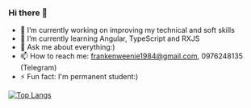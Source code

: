 ### Hi there 👋

- 🔭 I’m currently working on improving my technical and soft skills
- 🌱 I’m currently learning Angular, TypeScript and RXJS
- 💬 Ask me about everything:)
- 📫 How to reach me: frankenweenie1984@gmail.com, 0976248135 (Telegram)
- ⚡ Fun fact: I'm permanent student:)

[![Top Langs](https://github-readme-stats.vercel.app/api/top-langs/?username=vik-art)](https://github.com/vik-art/github-readme-stats)
